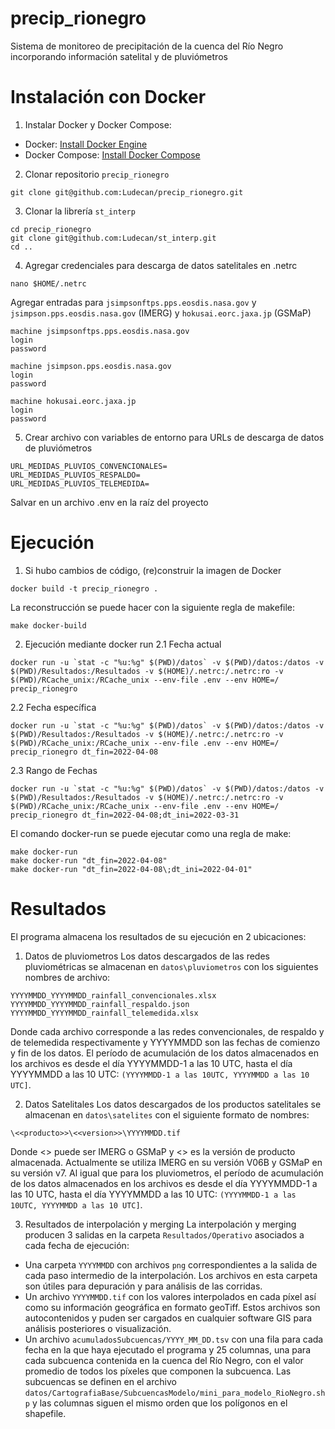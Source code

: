 # precip_rionegro
Sistema de monitoreo de precipitación de la cuenca del Río Negro incorporando información satelital y de pluviómetros

# Instalación con Docker

1. Instalar Docker y Docker Compose:
- Docker: [Install Docker Engine](https://docs.docker.com/engine/install/)
- Docker Compose: [Install Docker Compose](https://docs.docker.com/compose/install/)

2. Clonar repositorio `precip_rionegro`
```
git clone git@github.com:Ludecan/precip_rionegro.git
```

3. Clonar la librería `st_interp`
```
cd precip_rionegro
git clone git@github.com:Ludecan/st_interp.git
cd ..
```

4. Agregar credenciales para descarga de datos satelitales en .netrc
```
nano $HOME/.netrc
```

Agregar entradas para `jsimpsonftps.pps.eosdis.nasa.gov` y `jsimpson.pps.eosdis.nasa.gov` (IMERG) y `hokusai.eorc.jaxa.jp` (GSMaP)
```
machine jsimpsonftps.pps.eosdis.nasa.gov
login
password

machine jsimpson.pps.eosdis.nasa.gov
login
password

machine hokusai.eorc.jaxa.jp
login
password
```

5. Crear archivo con variables de entorno para URLs de descarga de datos de pluviómetros
```
URL_MEDIDAS_PLUVIOS_CONVENCIONALES=
URL_MEDIDAS_PLUVIOS_RESPALDO=
URL_MEDIDAS_PLUVIOS_TELEMEDIDA=
```
Salvar en un archivo .env en la raíz del proyecto

# Ejecución

1. Si hubo cambios de código, (re)construir la imagen de Docker
```
docker build -t precip_rionegro .
```
La reconstrucción se puede hacer con la siguiente regla de makefile:
```
make docker-build
```

2. Ejecución mediante docker run
2.1 Fecha actual
```
docker run -u `stat -c "%u:%g" $(PWD)/datos` -v $(PWD)/datos:/datos -v $(PWD)/Resultados:/Resultados -v $(HOME)/.netrc:/.netrc:ro -v $(PWD)/RCache_unix:/RCache_unix --env-file .env --env HOME=/ precip_rionegro
```
2.2 Fecha específica
```
docker run -u `stat -c "%u:%g" $(PWD)/datos` -v $(PWD)/datos:/datos -v $(PWD)/Resultados:/Resultados -v $(HOME)/.netrc:/.netrc:ro -v $(PWD)/RCache_unix:/RCache_unix --env-file .env --env HOME=/ precip_rionegro dt_fin=2022-04-08
```
2.3 Rango de Fechas
```
docker run -u `stat -c "%u:%g" $(PWD)/datos` -v $(PWD)/datos:/datos -v $(PWD)/Resultados:/Resultados -v $(HOME)/.netrc:/.netrc:ro -v $(PWD)/RCache_unix:/RCache_unix --env-file .env --env HOME=/ precip_rionegro dt_fin=2022-04-08;dt_ini=2022-03-31
```

El comando docker-run se puede ejecutar como una regla de make:
```
make docker-run
make docker-run "dt_fin=2022-04-08"
make docker-run "dt_fin=2022-04-08\;dt_ini=2022-04-01"
```

# Resultados
El programa almacena los resultados de su ejecución en 2 ubicaciones:

1. Datos de pluviometros
Los datos descargados de las redes pluviométricas se almacenan en `datos\pluviometros` con los siguientes nombres de archivo:
```
YYYYMMDD_YYYYMMDD_rainfall_convencionales.xlsx
YYYYMMDD_YYYYMMDD_rainfall_respaldo.json
YYYYMMDD_YYYYMMDD_rainfall_telemedida.xlsx
```
Donde cada archivo corresponde a las redes convencionales, de respaldo y de telemedida respectivamente y YYYYMMDD son las fechas de comienzo y fin de los datos.
El período de acumulación de los datos almacenados en los archivos es desde el día YYYYMMDD-1 a las 10 UTC, hasta el día YYYYMMDD a las 10 UTC: `(YYYYMMDD-1 a las 10UTC, YYYYMMDD a las 10 UTC]`.

2. Datos Satelitales
Los datos descargados de los productos satelitales se almacenan en `datos\satelites` con el siguiente formato de nombres:
```
\<<producto>>\<<version>>\YYYYMMDD.tif
```
Donde <<producto>> puede ser IMERG o GSMaP y <<version>> es la versión de producto almacenada. Actualmente se utiliza IMERG en su versión V06B y GSMaP en su versión v7.
Al igual que para los pluviometros, el período de acumulación de los datos almacenados en los archivos es desde el día YYYYMMDD-1 a las 10 UTC, hasta el día YYYYMMDD a las 10 UTC: `(YYYYMMDD-1 a las 10UTC, YYYYMMDD a las 10 UTC]`.

3. Resultados de interpolación y merging
La interpolación y merging producen 3 salidas en la carpeta `Resultados/Operativo` asociados a cada fecha de ejecución:
- Una carpeta `YYYYMMDD` con archivos `png` correspondientes a la salida de cada paso intermedio de la interpolación. Los archivos en esta carpeta son útiles para depuración y para análisis de las corridas.
- Un archivo `YYYYMMDD.tif` con los valores interpolados en cada píxel así como su información geográfica en formato geoTiff. Estos archivos son autocontenidos y puden ser cargados en cualquier software GIS para análisis posteriores o visualización.
- Un archivo `acumuladosSubcuencas/YYYY_MM_DD.tsv` con una fila para cada fecha en la que haya ejecutado el programa y 25 columnas, una para cada subcuenca contenida en la cuenca del Río Negro, con el valor promedio de todos los píxeles que componen la subcuenca. Las subcuencas se definen en el archivo `datos/CartografiaBase/SubcuencasModelo/mini_para_modelo_RioNegro.shp` y las columnas siguen el mismo orden que los polígonos en el shapefile.